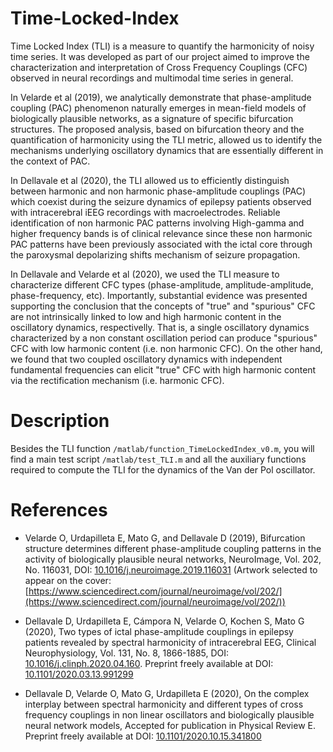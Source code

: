 # Time-Locked-Index
Time Locked Index (TLI) is a measure to quantify the harmonicity of noisy time series. It was developed as part of our project aimed to improve the characterization and interpretation of Cross Frequency Couplings (CFC) observed in neural recordings and multimodal time series in general.

In Velarde et al (2019), we analytically demonstrate that phase-amplitude coupling (PAC) phenomenon naturally emerges in mean-field models of biologically plausible networks, as a signature of specific bifurcation structures. The proposed analysis, based on bifurcation theory and the quantification of harmonicity using the TLI metric, allowed us to identify the mechanisms underlying oscillatory dynamics that are essentially different in the context of PAC.

In Dellavale et al (2020), the TLI allowed us to efficiently distinguish between harmonic and non harmonic phase-amplitude couplings (PAC) which coexist during the seizure dynamics of epilepsy patients observed with intracerebral iEEG recordings with macroelectrodes. Reliable identification of non harmonic PAC patterns involving High-gamma and higher frequency bands is of clinical relevance since these non harmonic PAC patterns have been previously associated with the ictal core through the paroxysmal depolarizing shifts mechanism of seizure propagation.

In Dellavale and Velarde et al (2020), we used the TLI measure to characterize different CFC types (phase-amplitude, amplitude-amplitude, phase-frequency, etc). Importantly, substantial evidence was presented supporting the conclusion that the concepts of "true" and "spurious" CFC are not intrinsically linked to low and high harmonic content in the oscillatory dynamics, respectivelly. That is, a single oscillatory dynamics characterized by a non constant oscillation period can produce "spurious" CFC with low harmonic content (i.e. non harmonic CFC). On the other hand, we found that two coupled oscillatory dynamics with independent fundamental frequencies can elicit "true" CFC with high harmonic content via the rectification mechanism (i.e. harmonic CFC).

# Description
Besides the TLI function `/matlab/function_TimeLockedIndex_v0.m`, you will find a main test script `/matlab/test_TLI.m` and all the auxiliary functions required to compute the TLI for the dynamics of the Van der Pol oscillator.

# References

- Velarde O, Urdapilleta E, Mato G, and Dellavale D (2019), Bifurcation structure determines different phase-amplitude coupling patterns in the activity of biologically plausible neural networks, NeuroImage, Vol. 202, No. 116031, DOI: [10.1016/j.neuroimage.2019.116031](https://doi.org/10.1016/j.neuroimage.2019.116031)
  (Artwork selected to appear on the cover: [https://www.sciencedirect.com/journal/neuroimage/vol/202/](https://www.sciencedirect.com/journal/neuroimage/vol/202/))

- Dellavale D, Urdapilleta E, Cámpora N, Velarde O, Kochen S, Mato G (2020), Two types of ictal phase-amplitude couplings in epilepsy patients revealed by spectral harmonicity of intracerebral EEG, Clinical Neurophysiology, Vol. 131, No. 8, 1866-1885, DOI: [10.1016/j.clinph.2020.04.160](https://doi.org/10.1016/j.clinph.2020.04.160).
  Preprint freely available at DOI: [10.1101/2020.03.13.991299](https://doi.org/10.1101/2020.03.13.991299)

- Dellavale D, Velarde O, Mato G, Urdapilleta E (2020), On the complex interplay between spectral harmonicity and different types of cross frequency couplings in non linear oscillators and biologically plausible neural network models, Accepted for publication in Physical Review E. Preprint freely available at DOI: [10.1101/2020.10.15.341800](https://doi.org/10.1101/2020.10.15.341800)
